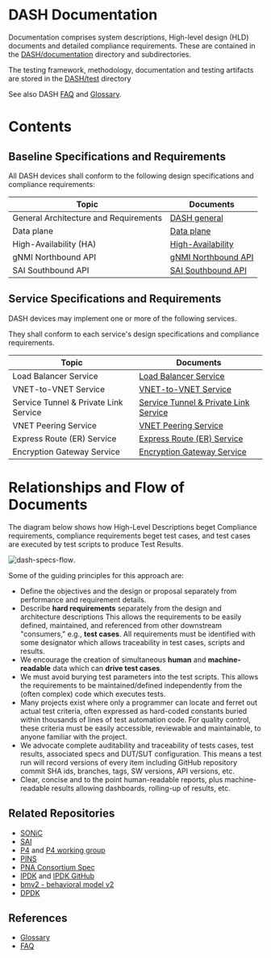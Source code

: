 # DASH Documentation 

Documentation comprises system descriptions, High-level design (HLD) documents and detailed compliance requirements. These are contained in the [DASH/documentation](./) directory and subdirectories.

The testing framework, methodology, documentation and testing artifacts are stored in the [DASH/test](../test) directory

See also DASH [FAQ](https://github.com/Azure/DASH/wiki/FAQ) and [Glossary](https://github.com/Azure/DASH/wiki/Glossary). 

# Contents

## Baseline Specifications and Requirements

All DASH devices shall conform to the following design specifications and compliance requirements:

| Topic                                 | Documents                                   |
| ------------------------------------- | --------------------------------------------|
| General Architecture and Requirements | [DASH general](./general/README.md)|        |
| Data plane                            | [Data plane](./dataplane/README.md)         |
| High-Availability (HA)                | [High-Availability](./high-avail/README.md) |
| gNMI Northbound API                   | [gNMI Northbound API](./gnmi/README.md)     |
| SAI Southbound API                    | [SAI Southbound API](./sai/README.md)       |

## Service Specifications and Requirements

DASH devices may implement one or more of the following services.

They shall conform to each service's design specifications and compliance requirements.

| Topic                                 | Documents                                                         |
| --------------------------------------| ------------------------------------------------------------------|
| Load Balancer Service                 | [Load Balancer Service](./load-bal-service/README.md)             |
| VNET-to-VNET Service                  | [VNET-to-VNET Service](./vnet2vnet-service/README.md)             |
| Service Tunnel & Private Link Service | [Service Tunnel & Private Link Service](./stpl-service/README.md) |
| VNET Peering Service                  | [VNET Peering Service ](./vnet-peering-service/README.md)         |
| Express Route (ER) Service            | [Express Route (ER) Service](./express-route-service/README.md)   |
| Encryption Gateway Service            | [Encryption Gateway Service](./encrypt-gw-service/README.md)      |

# Relationships and Flow of Documents
The diagram below shows how High-Level Descriptions beget Compliance requirements, compliance requirements beget test cases, and test cases are executed by test scripts to produce Test Results.

![dash-specs-flow](images/general/dash-specs-flow.svg).

Some of the guiding principles for this approach are:
* Define the objectives and the design or proposal separately from performance and requirement details.
* Describe **hard requirements** separately from the design and architecture descriptions This allows the requirements to be easily defined, maintained, and referenced from other downstream "consumers," e.g., **test cases**. All requirements must be identified with some designator which allows traceability in test cases, scripts and results.
* We encourage the creation of simultaneous **human** and **machine-readable** data which can **drive test cases**.  
* We must avoid burying test parameters into the test scripts. This allows the requirements to be maintained/defined independently from the (often complex) code which executes tests. 
* Many projects exist where only a programmer can locate and ferret out actual test criteria, often expressed as hard-coded constants buried within thousands of lines of test automation code. For quality control, these criteria must be easily accessible, reviewable and maintainable, to anyone familiar with the project.
* We advocate complete auditability and traceability of tests cases, test results, associated specs and DUT/SUT configuration. This means a test run will record versions of every item including GitHub repository commit SHA ids, branches, tags, SW versions, API versions, etc.
* Clear, concise and to the point human-readable reports, plus machine-readable results allowing dashboards, rolling-up of results, etc.

## Related Repositories

- [SONiC](https://github.com/Azure/SONiC)
- [SAI](https://github.com/opencomputeproject/SAI)
- [P4](https://opennetworking.org/p4) and [P4 working group](https://p4.org/working-groups)
- [PINS](opennetworking.org/pins)
- [PNA Consortium Spec](https://p4.org/p4-spec/docs/PNA-v0.5.0.html)
- [IPDK](https://ipdk.io/) and [IPDK GitHub](https://github.com/ipdk-io/ipdk-io.github.io)
- [bmv2 - behavioral model v2](https://github.com/p4lang/behavioral-model)
- [DPDK](https://www.dpdk.org)


## References

- [Glossary](https://github.com/Azure/DASH/wiki/Glossary)
- [FAQ](https://github.com/Azure/DASH/wiki/FAQ)



